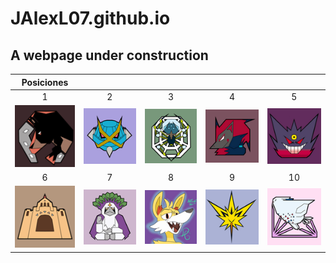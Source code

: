# JAlexL07.github.io

## A webpage under construction

Posiciones |||||
:---: | :---: | :---: | :---: | :---:
1 | 2 | 3 | 4 | 5
![Rinconada Racers][rr] | ![Mega Meta Mercenaries][mmm] | ![Araquanid Shot][as] | ![Televen Illusion][ti] | ![Broken Riders][br]
6 | 7 | 8 | 9 | 10
![Secta Palossand][sp] | ![Orangurus Council][oc] | ![Destiel Gaming][dg] | ![Catatumbos Lake Rage][clr] | ![Full Breakers][fb]

[rr]: https://github.com/JAlexL07/JAlexL07.github.io/blob/master/images/rr.png "Rinconada Racers"
[mmm]: https://github.com/JAlexL07/JAlexL07.github.io/blob/master/images/mmm.png "Mega Meta Mercenaries"
[as]: https://github.com/JAlexL07/JAlexL07.github.io/blob/master/images/as.png "Araquanid Shot"
[ti]: https://github.com/JAlexL07/JAlexL07.github.io/blob/master/images/ti.png "Televen Illusion"
[br]: https://github.com/JAlexL07/JAlexL07.github.io/blob/master/images/br.png "Broken Riders"
[sp]: https://github.com/JAlexL07/JAlexL07.github.io/blob/master/images/sp.png "Secta Palossand"
[oc]: https://github.com/JAlexL07/JAlexL07.github.io/blob/master/images/oc.png "Orangurus Council"
[dg]: https://github.com/JAlexL07/JAlexL07.github.io/blob/master/images/dg.png "Destiel Gaming"
[clr]: https://github.com/JAlexL07/JAlexL07.github.io/blob/master/images/clr.png "Catatumbos Lake Rage"
[fb]: https://github.com/JAlexL07/JAlexL07.github.io/blob/master/images/fb.png "Full Breakers"
